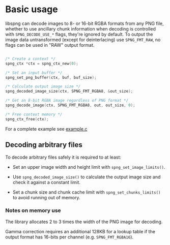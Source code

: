 # Basic usage

libspng can decode images to 8- or 16-bit RGBA formats from any PNG file,
whether to use ancillary chunk information when decoding is controlled
with `SPNG_DECODE_USE_*` flags, they're ignored by default. To output the
image data untransformed (except for deinterlacing) use `SPNG_FMT_RAW`,
no flags can be used in "RAW" output format.


```c

/* Create a context */
spng_ctx *ctx = spng_ctx_new(0);

/* Set an input buffer */
spng_set_png_buffer(ctx, buf, buf_size);

/* Calculate output image size */
spng_decoded_image_size(ctx, SPNG_FMT_RGBA8, &out_size);

/* Get an 8-bit RGBA image regardless of PNG format */
spng_decode_image(ctx, SPNG_FMT_RGBA8, out, out_size, 0);

/* Free context memory */
spng_ctx_free(ctx);

```

For a complete example see [example.c](https://github.com/randy408/libspng/blob/v0.6.0/examples/example.c)


## Decoding arbitrary files

To decode arbitrary files safely it is required to at least:

* Set an upper image width and height limit with `spng_set_image_limits()`.

* Use `spng_decoded_image_size()` to calculate the output image size
 and check it against a constant limit.

* Set a chunk size and chunk cache limit with `spng_set_chunks_limits()` to avoid
 running out of memory.

### Notes on memory use

The library allocates 2 to 3 times the width of the PNG image for decoding.

Gamma correction requires an additional 128KB for a lookup table if
the output format has 16-bits per channel (e.g. `SPNG_FMT_RGBA16`).
